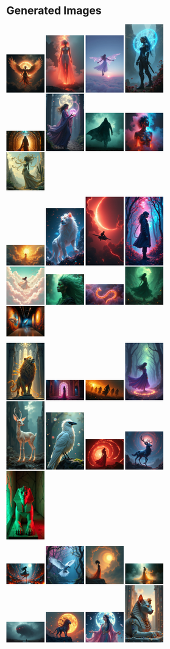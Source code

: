 # Generated Images



<img src="2025_07_28_01.webp" width="100"/> <img src="2025_07_28_02.webp" width="100"/> <img src="2025_07_28_03.webp" width="100"/> <img src="2025_07_28_04.webp" width="100"/> <img src="2025_07_28_05.webp" width="100"/> <img src="2025_07_28_06.webp" width="100"/> <img src="2025_07_28_07.webp" width="100"/> <img src="2025_07_28_08.webp" width="100"/> <img src="2025_07_28_09.webp" width="100"/>

<img src="2025_07_28_10.webp" width="100"/> <img src="2025_07_28_11.webp" width="100"/> <img src="2025_07_28_12.webp" width="100"/> <img src="2025_07_28_13.webp" width="100"/> <img src="2025_07_28_14.webp" width="100"/> <img src="2025_07_28_15.webp" width="100"/> <img src="2025_07_28_16.webp" width="100"/> <img src="2025_07_28_17.webp" width="100"/> <img src="2025_07_28_18.webp" width="100"/>

<img src="2025_07_28_19.webp" width="100"/> <img src="2025_07_28_20.webp" width="100"/> <img src="2025_07_28_21.webp" width="100"/> <img src="2025_07_28_22.webp" width="100"/> <img src="2025_07_28_23.webp" width="100"/> <img src="2025_07_28_24.webp" width="100"/> <img src="2025_07_28_25.webp" width="100"/> <img src="2025_07_28_26.webp" width="100"/> <img src="2025_07_28_27.webp" width="100"/>

<img src="2025_07_28_28.webp" width="100"/> <img src="2025_07_28_29.webp" width="100"/> <img src="2025_07_28_30.webp" width="100"/> <img src="2025_07_28_31.webp" width="100"/> <img src="2025_07_28_32.webp" width="100"/> <img src="2025_07_28_33.webp" width="100"/> <img src="2025_07_28_34.webp" width="100"/> <img src="2025_07_28_35.webp" width="100"/>